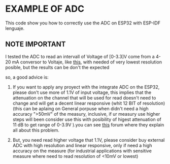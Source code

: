 # EXAMPLE OF ADC

This code show you how to correctly use the ADC on ESP32 with ESP-IDF lenguaje.

## NOTE IMPORTANT

I tested the ADC to read an intervall of Voltage of [0-3.3]V come from a 4-20 mA conversor to Voltaje, like [this](https://electronilab.co/tienda/modulo-convertidor-de-senal-corriente-a-voltaje-4-20ma-a-0-3-3v-5v-10v/), with needed of very lowest resolution posible, but the results can be don't the expected

so, a good advice is:

1. If you want to apply any proyect with the integrate ADC on the ESP32, please don't use more of 1.1V of input voltage, this implies that the attenuation on the channel that will be used for read doesn't need to change and will get a decent linear responsive (whit 12 BIT of resolution) (this can be aplaing on General porpuse when didn't need a high accuracy ">50mV" of the measury, inclusive, if ur measury use higher steps will been consider use this with posibility of higest attenuation of 11 dB to get range of 0-3.9V ).you can see [this](https://www.esp32.com/viewtopic.php?f=12&t=1045) forum where they explain all about this problem.

2. But, you need read higher voltage that 1.1V, please consider buy external ADC with high resolution and linear responsive, only if need a high accuracy on the measure (for industrial applications with sensitive measure where need to read resolution of <10mV or lowest)
